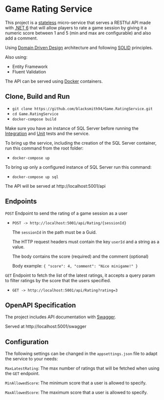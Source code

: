 # Game Rating Service

This project is a [stateless](https://en.wikipedia.org/wiki/Service_statelessness_principle) micro-service that serves a RESTful API made with [.NET 6](https://docs.microsoft.com/es-es/aspnet/core/?view=aspnetcore-6.0) that will allow players to rate a game session by giving it a numeric score between 1 and 5 (min and max are configurable) and also add a comment.

Using [Domain Driven Design](https://en.wikipedia.org/wiki/Domain-driven_design) architecture and following [SOLID](https://en.wikipedia.org/wiki/SOLID) principles.

Also using:
- Entity Framework
- Fluent Validation

The API can be served using [Docker](https://docs.docker.com/get-started/overview/) containers.

##  Clone, Build and Run 
* `git clone https://github.com/blacksmith94/Game.RatingService.git`
* `cd Game.RatingService`
* `docker-compose build`

Make sure you have an instance of SQL Server before running the [Integration](https://en.wikipedia.org/wiki/Integration_testing) and [Unit](https://en.wikipedia.org/wiki/Unit_testing) tests and the service.

To bring up the service, including the creation of the SQL Server container, run this command from the root folder:
* `docker-compose up`

To bring up only a configured instance of SQL Server run this command:
* `docker-compose up sql`


The API will be served at http://localhost:5001/api

##  Endpoints
`POST` Endpoint to send the rating of a game session as a user 
* `POST -> http://localhost:5001/api/Rating/{sessionId}`

    The `sessionId` in the path must be a Guid.

    The HTTP request headers must contain the key `userId` and a string as a value.

    The body contains the score (required) and the comment (optional)

    Body example:
        `{
            "score": 4,
            "comment": "Nice minigame!"
        }`


`GET` Endpoint to fetch the list of the latest ratings, it accepts a query param to filter ratings by the score that the users specified. 
* `GET -> http://localhost:5001/api/Rating?rating=3`


## OpenAPI Specification

The project includes API documentation with [Swagger](https://swagger.io/).

Served at http://localhost:5001/swagger


## Configuration
The following settings can be changed in the `appsettings.json` file to adapt the service to your needs:

`MaxLatestRating`: The max number of ratings that will be fetched when using the `GET` endpoint.
    
`MinAllowedScore`: The minimum score that a user is allowed to specify.
    
`MaxAllowedScore`: The maximum score that a user is allowed to specify.
